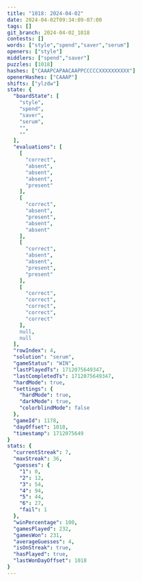 ```yaml
---
title: "1018: 2024-04-02"
date: 2024-04-02T09:34:09-07:00
tags: []
git_branch: 2024-04-02_1018
contests: []
words: ["style","spend","saver","serum"]
openers: ["style"]
middlers: ["spend","saver"]
puzzles: [1018]
hashes: ["CAAAPCAPAACAAPPCCCCCXXXXXXXXXX"]
openerHashes: ["CAAAP"]
shifts: ["ylzdw"]
state: {
  "boardState": [
    "style",
    "spend",
    "saver",
    "serum",
    "",
    ""
  ],
  "evaluations": [
    [
      "correct",
      "absent",
      "absent",
      "absent",
      "present"
    ],
    [
      "correct",
      "absent",
      "present",
      "absent",
      "absent"
    ],
    [
      "correct",
      "absent",
      "absent",
      "present",
      "present"
    ],
    [
      "correct",
      "correct",
      "correct",
      "correct",
      "correct"
    ],
    null,
    null
  ],
  "rowIndex": 4,
  "solution": "serum",
  "gameStatus": "WIN",
  "lastPlayedTs": 1712075649347,
  "lastCompletedTs": 1712075649347,
  "hardMode": true,
  "settings": {
    "hardMode": true,
    "darkMode": true,
    "colorblindMode": false
  },
  "gameId": 1178,
  "dayOffset": 1018,
  "timestamp": 1712075649
}
stats: {
  "currentStreak": 7,
  "maxStreak": 36,
  "guesses": {
    "1": 0,
    "2": 12,
    "3": 54,
    "4": 94,
    "5": 44,
    "6": 27,
    "fail": 1
  },
  "winPercentage": 100,
  "gamesPlayed": 232,
  "gamesWon": 231,
  "averageGuesses": 4,
  "isOnStreak": true,
  "hasPlayed": true,
  "lastWonDayOffset": 1018
}
---
```

<!-- more -->
